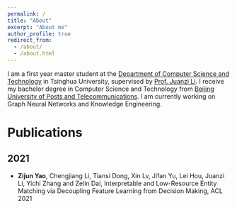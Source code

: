 ```yaml
---
permalink: /
title: "About"
excerpt: "About me"
author_profile: true
redirect_from: 
  - /about/
  - /about.html
---
```


I am a first year master student at the [Department of Computer Science and Technology](http://www.cs.tsinghua.edu.cn/) in Tsinghua University, supervised by [Prof. Juanzi Li](http://keg.cs.tsinghua.edu.cn/persons/ljz/).
I receive my bachelor degree in Computer Science and Technology from [Beijing University of Posts and Telecommunications](https://www.bupt.edu.cn/).
I am currently working on Graph Neural Networks and Knowledge Engineering.

Publications
======

2021
-----
* **Zijun Yao**, Chengjiang Li, Tiansi Dong, Xin Lv, Jifan Yu, Lei Hou, Juanzi Li, Yichi Zhang and Zelin Dai, Interpretable and Low-Resource Entity Matching via Decoupling Feature Learning from Decision Making, ACL 2021
<!-- * Liang Zeng, Jin Xu, **Zijun Yao**, Yanqiao Zhu, Jian Li, Graph Symbiosis Learning -->